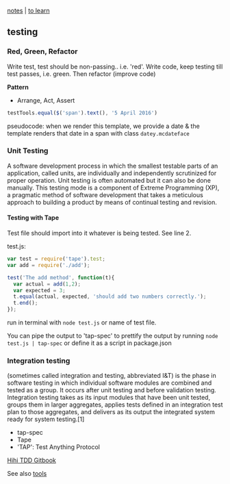 [notes](notes.md) | [to learn](../toLearn.md)

## testing

### Red, Green, Refactor
Write test, test should be non-passing.. i.e. 'red'. Write code, keep testing till test passes, i.e. green. Then refactor (improve code)

**Pattern**
- Arrange, Act, Assert

```javascript
testTools.equal($('span').text(), '5 April 2016')
```

pseudocode: when we render this template, we provide a date & the template renders that date in a span with class `datey.mcdateface`

### Unit Testing
A software development process in which the smallest testable parts of an application, called units, are individually and independently scrutinized for proper operation. Unit testing is often automated but it can also be done manually. This testing mode is a component of Extreme Programming (XP), a pragmatic method of software development that takes a meticulous approach to building a product by means of continual testing and revision.

#### Testing with Tape
Test file should import into it whatever is being tested. See line 2.

test.js:
```javascript
var test = require('tape').test;
var add = require('./add');

test('The add method', function(t){
  var actual = add(1,2);
  var expected = 3;
  t.equal(actual, expected, 'should add two numbers correctly.');
  t.end();
});
```
run in terminal with `node test.js` or name of test file.

You can pipe the output to 'tap-spec' to prettify the output by running `node test.js | tap-spec` or define it as a script in package.json

### Integration testing
(sometimes called integration and testing, abbreviated I&T) is the phase in software testing in which individual software modules are combined and tested as a group. It occurs after unit testing and before validation testing. Integration testing takes as its input modules that have been unit tested, groups them in larger aggregates, applies tests defined in an integration test plan to those aggregates, and delivers as its output the integrated system ready for system testing.[1]

- tap-spec
- Tape
- 'TAP': Test Anything Protocol

[Hihi TDD Gitbook](https://enspiral-academy.gitbooks.io/hihi-2016/content/weeks/1/monday.html)

See also [tools](tools.md)
